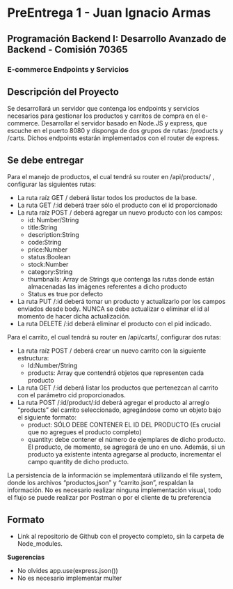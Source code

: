 # PreEntrega 1 - Juan Ignacio Armas

## Programación Backend I: Desarrollo Avanzado de Backend - Comisión 70365

### E-commerce Endpoints y Servicios

## Descripción del Proyecto

Se desarrollará un servidor que contenga los endpoints y servicios necesarios para gestionar los productos y carritos de compra en el e-commerce. Desarrollar el servidor basado en Node.JS y express, que escuche en el puerto 8080 y disponga de dos grupos de rutas: /products y /carts. Dichos endpoints estarán implementados con el router de express.

## Se debe entregar

Para el manejo de productos, el cual tendrá su router en /api/products/ , configurar las siguientes rutas:
- La ruta raíz GET / deberá listar todos los productos de la base.
- La ruta GET /:id deberá traer sólo el producto con el id proporcionado
- La ruta raíz POST / deberá agregar un nuevo producto con los campos:
    - id: Number/String
    - title:String
    - description:String
    - code:String
    - price:Number
    - status:Boolean
    - stock:Number
    - category:String
    - thumbnails: Array de Strings que contenga las rutas donde están almacenadas las imágenes referentes a dicho producto
    - Status es true por defecto        
- La ruta PUT /:id deberá tomar un producto y actualizarlo por los campos enviados desde body. NUNCA se debe actualizar o eliminar el id al momento de hacer dicha actualización.
- La ruta DELETE /:id deberá eliminar el producto con el pid indicado.

Para el carrito, el cual tendrá su router en /api/carts/, configurar dos rutas:
- La ruta raíz POST / deberá crear un nuevo carrito con la siguiente estructura:
    - Id:Number/String
    - products: Array que contendrá objetos que representen cada producto
- La ruta GET /:id deberá listar los productos que pertenezcan al carrito con el parámetro cid proporcionados.
- La ruta POST /:id/product/:id deberá agregar el producto al arreglo “products” del carrito seleccionado, agregándose como un objeto bajo el siguiente formato:
    - product: SÓLO DEBE CONTENER EL ID DEL PRODUCTO (Es crucial que no agregues el producto completo)
    - quantity: debe contener el número de ejemplares de dicho producto. El producto, de momento, se agregará de uno en uno. Además, si un producto ya existente intenta agregarse al producto, incrementar el campo quantity de dicho producto. 

La persistencia de la información se implementará utilizando el file system, donde los archivos “productos,json” y “carrito.json”, respaldan la información.
No es necesario realizar ninguna implementación visual, todo el flujo se puede realizar por Postman o por el cliente de tu preferencia

##  Formato
 - Link al repositorio de Github con el proyecto completo, sin la carpeta de Node_modules.

**Sugerencias**
 - No olvides app.use(express.json())
 - No es necesario implementar multer
